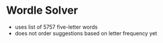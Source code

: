 # Wordle Solver

- uses list of 5757 five-letter words
- does not order suggestions based on letter frequency yet